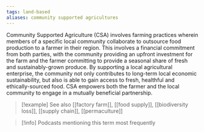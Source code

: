 ```yaml
---
tags: land-based
aliases: community supported agricultures
---
```


Community Supported Agriculture (CSA) involves farming practices wherein members of a specific local community collaborate to outsource food production to a farmer in their region. This involves a financial commitment from both parties, with the community providing an upfront investment for the farm and the farmer committing to provide a seasonal share of fresh and sustainably-grown produce. By supporting a local agricultural enterprise, the community not only contributes to long-term local economic sustainability, but also is able to gain access to fresh, healthful and ethically-sourced food. CSA empowers both the farmer and the local community to engage in a mutually beneficial partnership.

> [!example] See also
> [[factory farm]], [[food supply]], [[biodiversity loss]], [[supply chain]], [[permaculture]]

> [!info] Podcasts mentioning this term most frequently